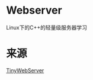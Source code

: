 # Webserver
Linux下的C++的轻量级服务器学习
# 来源
[TinyWebServer](https://github.com/qinguoyi/TinyWebServer.git)
